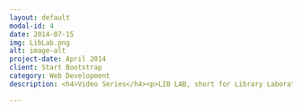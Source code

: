 ```yaml
---
layout: default
modal-id: 4
date: 2014-07-15
img: LibLab.png
alt: image-alt
project-date: April 2014
client: Start Bootstrap
category: Web Development
description: <h4>Video Series</h4><p>LIB LAB, short for Library Laboratory, is a fun, educational video series Created, writen, Directed, and Hosted by AJ Fillo and produced in partnership by the Corvallis-Benton County Public Library. Each episode explores a variety of scientific fundamentals with playful experiments and demonstrations. The videos live online, enabling audiences from around the world to participate in the experiments.</p><h4>Experiments</h4><p>Each video will also include directions for a related experiment, designed by AJ, that young viewers can conduct at home.  Residents of Benton County can stop by the Youth reference desk at the Corvallis branch to pick up experiment materials, while supplies last!</p><h5><a href="https://cbcpubliclibrary.net/Liblab/">More Info Click Here</a></h5><h5><a href="https://www.youtube.com/channel/UCQvOIwhriBXNMaxXgLl4PPA">Check out Lib Lab on YouTube Here</a></h5>

---
```

